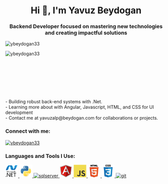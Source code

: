 <h1 align="center">Hi 👋, I'm Yavuz Beydogan</h1>
<h3 align="center">Backend Developer focused on mastering new technologies and creating impactful solutions</h3>
<!-- GitHub Stats -->

<p>&nbsp;<img align="left" src="https://github-readme-stats.vercel.app/api?username=ybeydogan33&show_icons=true&locale=en" alt="ybeydogan33" /></p>

<p align="right">
<p><img align="left" src="https://github-readme-stats.vercel.app/api/top-langs?username=ybeydogan33&show_icons=true&locale=en&layout=compact" alt="ybeydogan33" /></p>



</p>
<br><br><br><br><br><br><br><br>
<p>
- Building robust back-end systems with .Net.<br>
- Learning more about with Angular, Javascript, HTML, and CSS for UI development <br>
- Contact me at yavuzalp@beydogan.com for collaborations or projects.<br>
</p>
<h3 align="left">Connect with me:</h3>
<p align="left">
  <a href="https://www.linkedin.com/in/ybeydogan33/" target="_blank">
    <img align="center" src="https://raw.githubusercontent.com/rahuldkjain/github-profile-readme-generator/master/src/images/icons/Social/linked-in-alt.svg" alt="ybeydogan33" height="30" width="40" />
  </a>
</p>

<h3 align="left">Languages and Tools I Use:</h3>
<p align="left">
  <!-- Backend Tools -->
  <a href="https://dotnet.microsoft.com/" target="_blank">
    <img src="https://raw.githubusercontent.com/devicons/devicon/master/icons/dot-net/dot-net-original-wordmark.svg" width="40" height="40" alt="dotnet" />
  </a>
  <a href="https://www.python.org/" target="_blank">
    <img src="https://raw.githubusercontent.com/devicons/devicon/master/icons/python/python-original.svg" width="40" height="40" alt="python" />
  </a>
  <a href="https://www.microsoft.com/en-us/sql-server" target="_blank">
    <img src="https://www.svgrepo.com/show/303229/microsoft-sql-server-logo.svg" width="40" height="40" alt="sqlserver" />
  </a>

  <!-- Frontend Tools -->
  <a href="https://angular.dev/" target="_blank">
    <img src="https://raw.githubusercontent.com/devicons/devicon/master/icons/angularjs/angularjs-original.svg" width="40" height="40" alt="angular" />
  </a>
  <a href="https://angular.dev/" target="_blank">
    <img src="https://raw.githubusercontent.com/devicons/devicon/master/icons/javascript/javascript-original.svg" width="40" height="40" alt="javascript" />
  </a>
  <a href="https://www.w3.org/html/" target="_blank">
    <img src="https://raw.githubusercontent.com/devicons/devicon/master/icons/html5/html5-original-wordmark.svg" width="40" height="40" alt="html5" />
  </a>
  <a href="https://www.w3schools.com/css/" target="_blank">
    <img src="https://raw.githubusercontent.com/devicons/devicon/master/icons/css3/css3-original-wordmark.svg" width="40" height="40" alt="css3" />
  </a>

  <!-- Other Tools -->
  <a href="https://git-scm.com/" target="_blank">
    <img src="https://www.vectorlogo.zone/logos/git-scm/git-scm-icon.svg" width="40" height="40" alt="git" />
  </a>



</p>



<!-- Snake Contribution Animation
![snake gif](https://github.com/ybeydogan33/ybeydogan33/blob/output/github-contribution-grid-snake.gif)

<picture>
  <source media="(prefers-color-scheme: dark)" srcset="https://raw.githubusercontent.com/ybeydogan33/ybeydogan33/output/github-contribution-grid-snake-dark.svg">
  <source media="(prefers-color-scheme: light)" srcset="https://raw.githubusercontent.com/ybeydogan33/ybeydogan33/output/github-contribution-grid-snake.svg">
  <img alt="github contribution grid snake animation" src="https://raw.githubusercontent.com/ybeydogan33/ybeydogan33/output/github-contribution-grid-snake.svg">
</picture>
 -->
